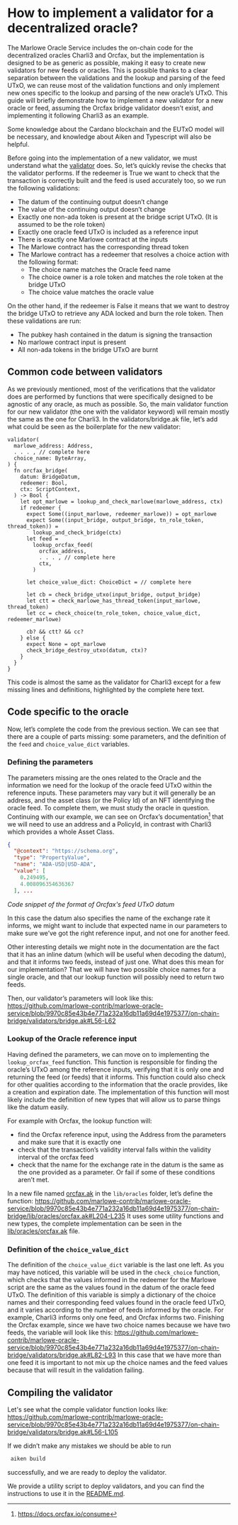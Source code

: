 # How to implement a validator for a decentralized oracle?

The Marlowe Oracle Service includes the on-chain code for the decentralized oracles Charli3 and Orcfax, but the implementation is designed to be as generic as possible, making it easy to create new validators for new feeds or oracles. This is possible thanks to a clear separation between the validations and the lookup and parsing of the feed UTxO, we can reuse most of the validation functions and only implement new ones specific to the lookup and parsing of the new oracle’s UTxO. This guide will briefly demonstrate how to implement a new validator for a new oracle or feed, assuming the Orcfax bridge validator doesn’t exist, and implementing it following Charli3 as an example.

Some knowledge about the Cardano blockchain and the EUTxO model will be necessary, and knowledge about Aiken and Typescript will also be helpful.

Before going into the implementation of a new validator, we must understand what the [validator](https://github.com/marlowe-contrib/marlowe-oracle-service/blob/main/docs/design.md#33-oracle-bridge-validator) does. So, let’s quickly revise the checks that the validator performs.
If the redeemer is True we want to check that the transaction is correctly built and the feed is used accurately too, so we run the following validations:

-   The datum of the continuing output doesn’t change
-   The value of the continuing output doesn’t change
-   Exactly one non-ada token is present at the bridge script UTxO. (It is assumed to be the role token)
-   Exactly one oracle feed UTxO is included as a reference input
-   There is exactly one Marlowe contract at the inputs
-   The Marlowe contract has the corresponding thread token
-   The Marlowe contract has a redeemer that resolves a choice action with the following format:
    -   The choice name matches the Oracle feed name
    -   The choice owner is a role token and matches the role token at the bridge UTxO
    -   The choice value matches the oracle value

On the other hand, if the redeemer is False it means that we want to destroy the bridge UTxO to retrieve any ADA locked and burn the role token. Then these validations are run:

-   The pubkey hash contained in the datum is signing the transaction
-   No marlowe contract input is present
-   All non-ada tokens in the bridge UTxO are burnt

## Common code between validators

As we previously mentioned, most of the verifications that the validator does are performed by functions that were specifically designed to be agnostic of any oracle, as much as possible.
So, the main validator function for our new validator (the one with the validator keyword) will remain mostly the same as the one for Charli3. In the validators/bridge.ak file, let’s add what could be seen as the boilerplate for the new validator:

```aiken
validator(
  marlowe_address: Address,
  . . . , // complete here
  choice_name: ByteArray,
) {
  fn orcfax_bridge(
    datum: BridgeDatum,
    redeemer: Bool,
    ctx: ScriptContext,
  ) -> Bool {
    let opt_marlowe = lookup_and_check_marlowe(marlowe_address, ctx)
    if redeemer {
      expect Some((input_marlowe, redeemer_marlowe)) = opt_marlowe
      expect Some((input_bridge, output_bridge, tn_role_token, thread_token)) =
        lookup_and_check_bridge(ctx)
      let feed =
        lookup_orcfax_feed(
          orcfax_address,
          . . . , // complete here
          ctx,
        )

      let choice_value_dict: ChoiceDict = // complete here

      let cb = check_bridge_utxo(input_bridge, output_bridge)
      let ctt = check_marlowe_has_thread_token(input_marlowe, thread_token)
      let cc = check_choice(tn_role_token, choice_value_dict, redeemer_marlowe)

      cb? && ctt? && cc?
    } else {
      expect None = opt_marlowe
      check_bridge_destroy_utxo(datum, ctx)?
    }
  }
}
```

This code is almost the same as the validator for Charli3 except for a few missing lines and definitions, highlighted by the complete here text.

## Code specific to the oracle

Now, let’s complete the code from the previous section. We can see that there are a couple of parts missing: some parameters, and the definition of the `feed` and `choice_value_dict` variables.

### Defining the parameters

The parameters missing are the ones related to the Oracle and the information we need for the lookup of the oracle feed UTxO within the reference inputs. These parameters may vary but it will generally be an address, and the asset class (or the Policy Id) of an NFT identifying the oracle feed. To complete them, we must study the oracle in question.
Continuing with our example, we can see on Orcfax’s documentation[^1] that we will need to use an address and a PolicyId, in contrast with Charli3 which provides a whole Asset Class.

```json
{
  "@context": "https://schema.org",
  "type": "PropertyValue",
  "name": "ADA-USD|USD-ADA",
  "value": [
    0.249495,
    4.008096354636367
  ], ...
```

_Code snippet of the format of Orcfax's feed UTxO datum_

In this case the datum also specifies the name of the exchange rate it informs, we might want to include that expected name in our parameters to make sure we’ve got the right reference input, and not one for another feed.

Other interesting details we might note in the documentation are the fact that it has an inline datum (which will be useful when decoding the datum), and that it informs two feeds, instead of just one. What does this mean for our implementation? That we will have two possible choice names for a single oracle, and that our lookup function will possibly need to return two feeds.

Then, our validator’s parameters will look like this:
https://github.com/marlowe-contrib/marlowe-oracle-service/blob/9970c85e43b4e771a232a16db11a69d4e1975377/on-chain-bridge/validators/bridge.ak#L56-L62

### Lookup of the Oracle reference input

Having defined the parameters, we can move on to implementing the `lookup_orcfax_feed` function. This function is responsible for finding the oracle’s UTxO among the reference inputs, verifying that it is only one and returning the feed (or feeds) that it informs. This function could also check for other qualities according to the information that the oracle provides, like a creation and expiration date. The implementation of this function will most likely include the definition of new types that will allow us to parse things like the datum easily.

For example with Orcfax, the lookup function will:

-   find the Orcfax reference input, using the Address from the parameters and make sure that it is exactly one
-   check that the transaction’s validity interval falls within the validity interval of the orcfax feed
-   check that the name for the exchange rate in the datum is the same as the one provided as a parameter.
    Or fail if some of these conditions aren’t met.

In a new file named [orcfax.ak](../on-chain-bridge/lib/oracles/orcfax.ak) in the `lib/oracles` folder, let’s define the function:
https://github.com/marlowe-contrib/marlowe-oracle-service/blob/9970c85e43b4e771a232a16db11a69d4e1975377/on-chain-bridge/lib/oracles/orcfax.ak#L204-L235
It uses some utility functions and new types, the complete implementation can be seen in the [lib/oracles/orcfax.ak](../on-chain-bridge/lib/oracles/orcfax.ak) file.

### Definition of the `choice_value_dict`

The definition of the `choice_value_dict` variable is the last one left. As you may have noticed, this variable will be used in the `check_choice` function, which checks that the values informed in the redeemer for the Marlowe script are the same as the values found in the datum of the oracle feed UTxO.
The definition of this variable is simply a dictionary of the choice names and their corresponding feed values found in the oracle feed UTxO, and it varies according to the number of feeds informed by the oracle. For example, Charli3 informs only one feed, and Orcfax informs two.
Finishing the Orcfax example, since we have two choice names because we have two feeds, the variable will look like this:
https://github.com/marlowe-contrib/marlowe-oracle-service/blob/9970c85e43b4e771a232a16db11a69d4e1975377/on-chain-bridge/validators/bridge.ak#L82-L93
In this case that we have more than one feed it is important to not mix up the choice names and the feed values because that will result in the validation failing.

## Compiling the validator

Let's see what the comple validator function looks like:
https://github.com/marlowe-contrib/marlowe-oracle-service/blob/9970c85e43b4e771a232a16db11a69d4e1975377/on-chain-bridge/validators/bridge.ak#L56-L105

If we didn’t make any mistakes we should be able to run

```bash
 aiken build
```

successfully, and we are ready to deploy the validator.

We provide a utility script to deploy validators, and you can find the instructions to use it in the [README.md](../README.md).

[^1]: <https://docs.orcfax.io/consume>
